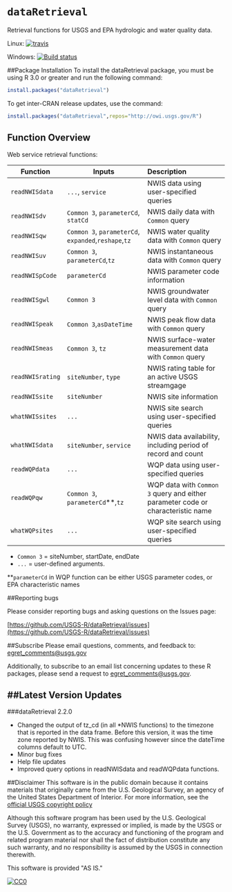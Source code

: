 `dataRetrieval`
=============
Retrieval functions for USGS and EPA hydrologic and water quality data.

Linux: [![travis](https://travis-ci.org/USGS-R/dataRetrieval.svg?branch=master)](https://travis-ci.org/USGS-R/dataRetrieval)

Windows: [![Build status](https://ci.appveyor.com/api/projects/status/msanha92b500grr7?svg=true)](https://ci.appveyor.com/project/ldecicco-USGS/dataretrieval-787)

##Package Installation
To install the dataRetrieval package, you must be using R 3.0 or greater and run the following command:

```R
install.packages("dataRetrieval")
```

To get inter-CRAN release updates, use the command:
```r
install.packages("dataRetrieval",repos="http://owi.usgs.gov/R")
```

## Function Overview

Web service retrieval functions:

|Function | Inputs | Description | 
| -------------| ------------------------|:-------------|
|`readNWISdata` | `...`, `service` | NWIS data using user-specified queries |
|`readNWISdv` | `Common 3`, `parameterCd`, `statCd` | NWIS daily data with `Common` query |
|`readNWISqw` | `Common 3`, `parameterCd`, `expanded`,`reshape`,`tz` | NWIS water quality data with `Common` query |
|`readNWISuv` | `Common 3`, `parameterCd`,`tz` | NWIS instantaneous data with `Common` query |
|`readNWISpCode` | `parameterCd` | NWIS parameter code information |
|`readNWISgwl` | `Common 3` | NWIS groundwater level data with `Common` query |
|`readNWISpeak` | `Common 3`,`asDateTime` | NWIS peak flow data with `Common` query |
|`readNWISmeas` | `Common 3`, `tz` | NWIS surface-water measurement data with `Common` query |
|`readNWISrating` | `siteNumber`, `type` | NWIS rating table for an active USGS streamgage |
|`readNWISsite` | `siteNumber` | NWIS site information |
|`whatNWISsites` | `...` | NWIS site search using user-specified queries |
|`whatNWISdata` | `siteNumber`, `service` | NWIS data availability, including period of record and count |
|`readWQPdata` | `...` | WQP data using user-specified queries |
|`readWQPqw` | `Common 3`, `parameterCd`**,`tz` | WQP data with `Common 3` query and either parameter code or characteristic name|
|`whatWQPsites` | `...` | WQP site search using user-specified queries |

* `Common 3` = siteNumber, startDate, endDate
* `...` = user-defined arguments.

**`parameterCd` in WQP function can be either USGS parameter codes, or EPA characteristic names

##Reporting bugs

Please consider reporting bugs and asking questions on the Issues page:

[https://github.com/USGS-R/dataRetrieval/issues](https://github.com/USGS-R/dataRetrieval/issues)


##Subscribe
Please email questions, comments, and feedback to: 
egret_comments@usgs.gov

Additionally, to subscribe to an email list concerning updates to these R packages, please send a request to egret_comments@usgs.gov.

##Latest Version Updates
---------------
###dataRetrieval 2.2.0
* Changed the output of tz_cd (in all *NWIS functions) to the timezone that is reported in the data frame. Before this version, it was the time zone reported by NWIS. This was confusing however since the dateTime columns default to UTC.
* Minor bug fixes
* Help file updates
* Improved query options in readNWISdata and readWQPdata functions.


##Disclaimer
This software is in the public domain because it contains materials that originally came from the U.S. Geological Survey, an agency of the United States Department of Interior. For more information, see the [official USGS copyright policy](http://www.usgs.gov/visual-id/credit_usgs.html#copyright/ "official USGS copyright policy")

Although this software program has been used by the U.S. Geological Survey (USGS), no warranty, expressed or implied, is made by the USGS or the U.S. Government as to the accuracy and functioning of the program and related program material nor shall the fact of distribution constitute any such warranty, and no responsibility is assumed by the USGS in connection therewith.

This software is provided "AS IS."

 [
    ![CC0](http://i.creativecommons.org/p/zero/1.0/88x31.png)
  ](http://creativecommons.org/publicdomain/zero/1.0/)
